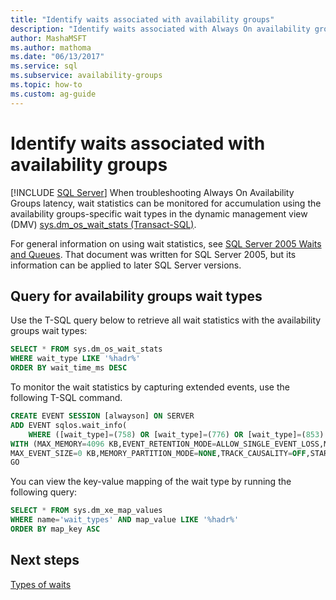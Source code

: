 ```yaml
---
title: "Identify waits associated with availability groups"
description: "Identify waits associated with Always On availability groups using Transact-SQL (T-SQL) and extended events."
author: MashaMSFT
ms.author: mathoma
ms.date: "06/13/2017"
ms.service: sql
ms.subservice: availability-groups
ms.topic: how-to
ms.custom: ag-guide
---
```

# Identify waits associated with availability groups
[!INCLUDE [SQL Server](../../../includes/applies-to-version/sqlserver.md)]
  When troubleshooting Always On Availability Groups latency, wait statistics can be monitored for accumulation using the availability groups-specific wait types in the dynamic management view (DMV) [sys.dm_os_wait_stats &#40;Transact-SQL&#41;](~/relational-databases/system-dynamic-management-views/sys-dm-os-wait-stats-transact-sql.md).  
  
 For general information on using wait statistics, see [SQL Server 2005 Waits and Queues](/previous-versions/sql/sql-server-2005/administrator/cc966413(v=technet.10)). That document was written for SQL Server 2005, but its information can be applied to later SQL Server versions.  
  
## Query for availability groups wait types  
 Use the T-SQL query below to retrieve all wait statistics with the availability groups wait types:  
  
```sql  
SELECT * FROM sys.dm_os_wait_stats   
WHERE wait_type LIKE '%hadr%'  
ORDER BY wait_time_ms DESC  
```  
  
 To monitor the wait statistics by capturing extended events, use the following T-SQL command.  
  
```sql
CREATE EVENT SESSION [alwayson] ON SERVER   
ADD EVENT sqlos.wait_info(  
    WHERE ([wait_type]=(758) OR [wait_type]=(776) OR [wait_type]=(853) OR [wait_type]=(833)))  
WITH (MAX_MEMORY=4096 KB,EVENT_RETENTION_MODE=ALLOW_SINGLE_EVENT_LOSS,MAX_DISPATCH_LATENCY=30 SECONDS,  
MAX_EVENT_SIZE=0 KB,MEMORY_PARTITION_MODE=NONE,TRACK_CAUSALITY=OFF,STARTUP_STATE=OFF)  
GO  
```  
  
 You can view the key-value mapping of the wait type by running the following query:  
  
```sql
SELECT * FROM sys.dm_xe_map_values   
WHERE name='wait_types' AND map_value LIKE '%hadr%'   
ORDER BY map_key ASC  
```  
  
## Next steps  
 [Types of waits](~/relational-databases/system-dynamic-management-views/sys-dm-os-wait-stats-transact-sql.md#WaitTypes)  
  
